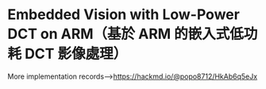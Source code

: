 # Embedded Vision with Low-Power DCT on ARM（基於 ARM 的嵌入式低功耗 DCT 影像處理）

More implementation records-->https://hackmd.io/@popo8712/HkAb6q5eJx

